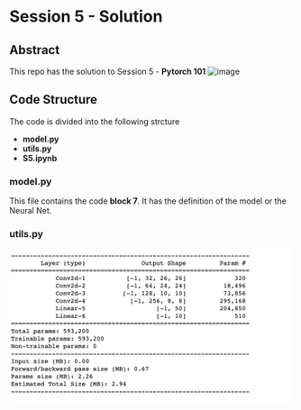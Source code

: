 # Session 5 - Solution

## Abstract
This repo has the solution to Session 5 - **Pytorch 101**
![image](https://github.com/satya-pattnaik/deep_learning/assets/22102468/e6278ad7-a34f-483a-953e-a0bce60de0b6)

## Code Structure
The code is divided into the following strcture
- **model.py**
- **utils.py**
- **S5.ipynb**

### model.py
This file contains the code **block 7**.
It has the definition of the model or the Neural Net.

### utils.py

![s5 Model Summary](https://github.com/satya-pattnaik/deep_learning/blob/main/session5/s5_model_summary.png?raw=true)
